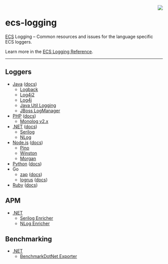 <img align="right" width="auto" height="auto" src="https://www.elastic.co/static-res/images/elastic-logo-200.png"/>

# ecs-logging

[ECS](https://www.elastic.co/guide/en/ecs/current/index.html) Logging – Common resources and issues for the language specific ECS loggers.

Learn more in the [ECS Logging Reference](https://www.elastic.co/guide/en/ecs-logging/overview/current/index.html).

---

## Loggers
* [Java](https://github.com/elastic/ecs-logging-java) ([docs](https://www.elastic.co/guide/en/ecs-logging/java/current/intro.html))
  * [Logback](https://www.elastic.co/guide/en/ecs-logging/java/current/setup.html)
  * [Log4j2](https://www.elastic.co/guide/en/ecs-logging/java/current/setup.html)
  * [Log4j](https://www.elastic.co/guide/en/ecs-logging/java/current/setup.html)
  * [Java Util Logging](https://www.elastic.co/guide/en/ecs-logging/java/current/setup.html)
  * [JBoss LogManager](https://www.elastic.co/guide/en/ecs-logging/java/current/setup.html)
* [PHP](https://github.com/elastic/ecs-logging-php) ([docs](https://www.elastic.co/guide/en/ecs-logging/php/current/intro.html))
  * [Monolog v2.x](https://github.com/elastic/ecs-logging-php/blob/master/docs/Monolog_v2.md)
* [.NET](https://github.com/elastic/ecs-dotnet) ([docs](https://www.elastic.co/guide/en/ecs-logging/dotnet/current/intro.html))
  * [Serilog](https://github.com/elastic/ecs-dotnet/tree/master/src/Elastic.CommonSchema.Serilog)
  * [NLog](https://github.com/elastic/ecs-dotnet/tree/master/src/Elastic.CommonSchema.NLog)
* [Node.js](https://github.com/elastic/ecs-logging-nodejs) ([docs](https://www.elastic.co/guide/en/ecs-logging/nodejs/current/intro.html))
  * [Pino](https://github.com/elastic/ecs-logging-nodejs/tree/master/loggers/pino)
  * [Winston](https://github.com/elastic/ecs-logging-nodejs/tree/master/loggers/winston)
  * [Morgan](https://github.com/elastic/ecs-logging-nodejs/tree/master/loggers/morgan)
* [Python](https://github.com/elastic/ecs-logging-python) ([docs](https://www.elastic.co/guide/en/ecs-logging/python/current/intro.html))
* Go
  * [zap](https://github.com/elastic/ecs-logging-go-zap) ([docs](https://www.elastic.co/guide/en/ecs-logging/go-zap/current/intro.html))
  * [logrus](https://github.com/elastic/ecs-logging-go-logrus) ([docs](https://www.elastic.co/guide/en/ecs-logging/go-logrus/current/index.html))
* [Ruby](https://github.com/elastic/ecs-logging-ruby) ([docs](https://www.elastic.co/guide/en/ecs-logging/ruby/current/intro.html))

## APM

* [.NET](https://github.com/elastic/ecs-dotnet)
  * [Serilog Enricher](https://github.com/elastic/ecs-dotnet/tree/master/src/Elastic.Apm.SerilogEnricher)
  * [NLog Enricher](https://github.com/elastic/ecs-dotnet/tree/master/src/Elastic.Apm.NLog)

## Benchmarking

* [.NET](https://github.com/elastic/ecs-dotnet)
  * [BenchmarkDotNet Exporter](https://github.com/elastic/ecs-dotnet/tree/master/src/Elastic.CommonSchema.BenchmarkDotNetExporter)
